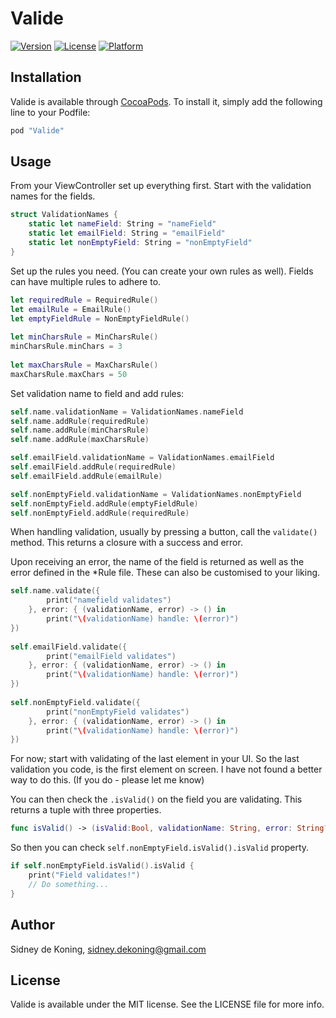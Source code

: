 # Valide

[![Version](https://img.shields.io/cocoapods/v/Valide.svg?style=flat)](http://cocoapods.org/pods/Valide)
[![License](https://img.shields.io/cocoapods/l/Valide.svg?style=flat)](http://cocoapods.org/pods/Valide)
[![Platform](https://img.shields.io/cocoapods/p/Valide.svg?style=flat)](http://cocoapods.org/pods/Valide)

## Installation

Valide is available through [CocoaPods](http://cocoapods.org). To install
it, simply add the following line to your Podfile:

```ruby
pod "Valide"
```


## Usage

From your ViewController set up everything first. Start with the validation names for the fields.

```swift
struct ValidationNames {
    static let nameField: String = "nameField"
    static let emailField: String = "emailField"
    static let nonEmptyField: String = "nonEmptyField"
}
```

Set up the rules you need. (You can create your own rules as well). Fields can have multiple rules to adhere to.

```swift
let requiredRule = RequiredRule()
let emailRule = EmailRule()
let emptyFieldRule = NonEmptyFieldRule()
    
let minCharsRule = MinCharsRule()
minCharsRule.minChars = 3
    
let maxCharsRule = MaxCharsRule()
maxCharsRule.maxChars = 50
```
Set validation name to field and add rules:

```swift
self.name.validationName = ValidationNames.nameField
self.name.addRule(requiredRule)
self.name.addRule(minCharsRule)
self.name.addRule(maxCharsRule)

self.emailField.validationName = ValidationNames.emailField
self.emailField.addRule(requiredRule)
self.emailField.addRule(emailRule)

self.nonEmptyField.validationName = ValidationNames.nonEmptyField
self.nonEmptyField.addRule(emptyFieldRule)
self.nonEmptyField.addRule(requiredRule)
```    

When handling validation, usually by pressing a button, call the `validate()` method. This returns a closure with a success and error.  
  
Upon receiving an error, the name of the field is returned as well as the error defined in the *Rule file. These can also be customised to your liking.

```swift
self.name.validate({
        print("namefield validates")
    }, error: { (validationName, error) -> () in
        print("\(validationName) handle: \(error)")
})
    
self.emailField.validate({
        print("emailField validates")
    }, error: { (validationName, error) -> () in
        print("\(validationName) handle: \(error)")
})
    
self.nonEmptyField.validate({
        print("nonEmptyField validates")
    }, error: { (validationName, error) -> () in
        print("\(validationName) handle: \(error)")
})
```

For now; start with validating of the last element in your UI. So the last validation you code, is the first element on screen. I have not found a better way to do this. (If you do - please let me know)
  
You can then check the `.isValid()` on the field you are validating. This returns a tuple with three properties. 

```swift
func isValid() -> (isValid:Bool, validationName: String, error: String?)
```

So then you can check `self.nonEmptyField.isValid().isValid` property.

```swift
if self.nonEmptyField.isValid().isValid {
	print("Field validates!")
	// Do something...
}
```
## Author

Sidney de Koning, sidney.dekoning@gmail.com

## License

Valide is available under the MIT license. See the LICENSE file for more info.
